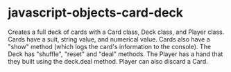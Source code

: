 # javascript-objects-card-deck
Creates a full deck of cards with a Card class, Deck class, and Player class. Cards have a suit, string value, and numerical value. Cards also have a "show" method (which logs the card's information to the console). The Deck has "shuffle", "reset" and "deal" methods.  The Player has a hand that they built using the deck.deal method. Player can also discard a Card.

